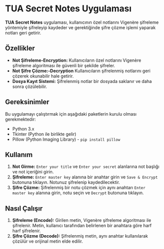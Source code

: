 # TUA Secret Notes Uygulaması

**TUA Secret Notes** uygulaması, kullanıcının özel notlarını Vigenère şifreleme yöntemiyle şifreleyip kaydeder ve gerektiğinde şifre çözme işlemi yaparak notları geri getirir.

## Özellikler

- **Not Şifreleme-Encryption:** Kullanıcıların özel notlarını Vigenère şifreleme algoritması ile güvenli bir şekilde şifreler.
- **Not Şifre Çözme:-Decryption** Kullanıcıların şifrelenmiş notlarını geri çözerek okunabilir hale getirir.
-  **Dosya Kayıt Sistemi:** Şifrelenmiş notlar bir dosyada saklanır ve daha sonra çözülebilir.

## Gereksinimler

Bu uygulamayı çalıştırmak için aşağıdaki paketlerin kurulu olması gerekmektedir:

- Python 3.x
- Tkinter (Python ile birlikte gelir)
- Pillow (Python Imaging Library) - `pip install pillow`

## Kullanım

1. **Not Girme:** `Enter your title` ve `Enter your secret` alanlarına not başlığı ve not içeriğini girin.
2. **Şifreleme:** `Enter master key` alanına bir anahtar girin ve `Save & Encrypt` butonuna tıklayın. Notunuz şifrelenip kaydedilecektir.
3. **Şifre Çözme:** Şifrelenmiş bir notu çözmek için aynı anahtarı `Enter master key` alanına girin, notu seçin ve `Decrypt` butonuna tıklayın.

## Nasıl Çalışır

1. **Şifreleme (Encode):** Girilen metin, Vigenère şifreleme algoritması ile şifrelenir. Metin, kullanıcı tarafından belirlenen bir anahtara göre harf harf şifrelenir.
2. **Şifre Çözme (Decode):** Şifrelenmiş metin, aynı anahtar kullanılarak çözülür ve orijinal metin elde edilir.

